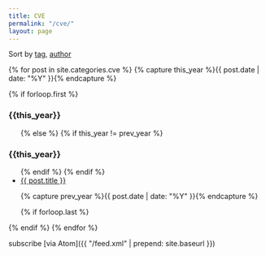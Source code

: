 ```yaml
---
title: CVE
permalink: "/cve/"
layout: page
---
```


<span class="discreet">Sort by <a href="/tags">tag</a>, <a href="/authors">author</a></span>

{% for post in site.categories.cve %}
   {% capture this_year %}{{ post.date | date: "%Y" }}{% endcapture %}

   {% if forloop.first %}
<h3>{{this_year}}</h3>
<ul>
   {% else %}
      {% if this_year != prev_year %}
</ul>
<h3>{{this_year}}</h3>
<ul>
      {% endif %}
   {% endif %}

<li><!--{{ post.date | date: "%b %-d, %Y" }} --> <a href="{{ post.url | prepend: site.baseurl }}">{{ post.title }}</a></li>

   {% capture prev_year %}{{ post.date | date: "%Y" }}{% endcapture %}

   {% if forloop.last %}
</ul>
   {% endif %}
{% endfor %}


subscribe [via Atom]({{ "/feed.xml" | prepend: site.baseurl }})
